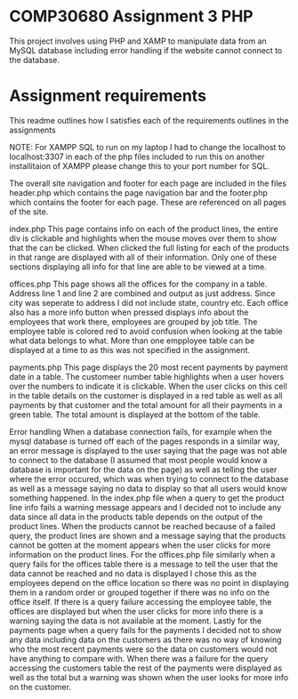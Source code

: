 # COMP30680 Assignment 3 PHP

This project involves using PHP and XAMP to manipulate data from an MySQL database including error handling if the website cannot connect to the database.

# Assignment requirements

This readme outlines how I satisfies each of the requirements outlines in the assignments

NOTE: For XAMPP SQL to run on my laptop I had to change the localhost to localhost:3307 in each of the php files included to run this on another 
installitaion of XAMPP please change this to your port number for SQL.

The overall site navigation and footer for each page are included in the files header.php which contains the page navigation bar and the footer.php which contains
the footer for each page. These are referenced on all pages of the site.

index.php
This page contains info on each of the product lines, the entire div is clickable and highlights when the mouse moves over them to show that the can be
clicked. When clicked the full listing for each of the products in that range are displayed with all of their information. Only one of these sections displaying
all info for that line are able to be viewed at a time.

offices.php
This page shows all the offices for the company in a table. Address line 1 and line 2 are combined and output as just address. Since city was seperate to address
I did not include state, country etc. Each office also has a more info button when pressed displays info about the employees that work there, employees are
grouped by job title. The employee table is colored red to avoid confusion when looking at the table what data belongs to what. More than one empployee table
can be displayed at a time to as this was not specified in the assignment.

payments.php
This page displays the 20 most recent payments by payment date in a table. The customeer number table highlights when a user hovers over the numbers to indicate
it is clickable. When the user clicks on this cell in the table details on the customer is displayed in a red table as well as all payments by that customer and the total amount
for all their payments in a green table. The total amount is displayed at the bottom of the table.

Error handling
When a database connection fails, for example when the mysql database is turned off each of the pages responds in a similar way, an error message is displayed to 
the user saying that the page was not able to connect to the database (I assumed that most people would know a database is important for the data on the page)
as well as telling the user where the error occured, which was when trying to connect to the database as well as a message saying no data to display so that
all users would know something happened. 
In the index.php file when a query to get the product line info fails a warning message appears and I decided not to include
any data since all data in the products table depends on the output of the product lines. When the products cannot be reached because of a failed query, the product lines 
are shown and a message saying that the products cannot be gotten at the moment appears when the user clicks for more information on the product lines.
For the offices.php file similarly when a query fails for the offices table there is a message to tell the user that the data cannot be reached and no data is displayed
I chose this as the employees depend on the office location so there was no point in displaying them in a random order or grouped together if there was no info on the
office itself. If there is a query failure accessing the employee table, the offices are displayed but when the user clicks for more info there is a warning saying the data
is not available at the moment.
Lastly for the payments page when a query fails for the payments I decided not to show any data including data on the customers as there was no way of knowing who the most recent
payments were so the data on customers would not have anything to compare with. When there was a failure for the query accessing the customers table the rest of the payments were displayed
as well as the total but a warning was shown when the user looks for more info on the customer.
